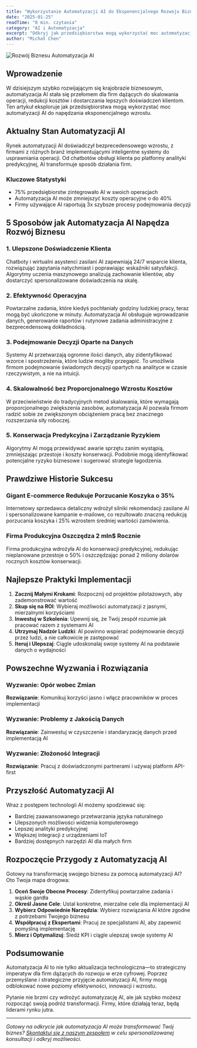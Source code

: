 ```yaml
---
title: "Wykorzystanie Automatyzacji AI do Eksponencjalnego Rozwoju Biznesu"
date: "2025-01-25"
readTime: "8 min. czytania"
category: "AI i Automatyzacja"
excerpt: "Odkryj jak przedsiębiorstwa mogą wykorzystać moc automatyzacji AI do napędzania eksponencjalnego wzrostu, redukcji kosztów i dostarczania lepszych doświadczeń klientom."
author: "Michał Chen"
---
```


![Rozwój Biznesu Automatyzacja AI](https://images.unsplash.com/photo-1677442136019-21780ecad995?w=1200&h=600&fit=crop)

## Wprowadzenie

W dzisiejszym szybko rozwijającym się krajobrazie biznesowym, automatyzacja AI stała się przełomem dla firm dążących do skalowania operacji, redukcji kosztów i dostarczania lepszych doświadczeń klientom. Ten artykuł eksploruje jak przedsiębiorstwa mogą wykorzystać moc automatyzacji AI do napędzania eksponencjalnego wzrostu.

## Aktualny Stan Automatyzacji AI

Rynek automatyzacji AI doświadczył bezprecedensowego wzrostu, z firmami z różnych branż implementującymi inteligentne systemy do usprawniania operacji. Od chatbotów obsługi klienta po platformy analityki predykcyjnej, AI transformuje sposób działania firm.

### Kluczowe Statystyki
- 75% przedsiębiorstw zintegrowało AI w swoich operacjach
- Automatyzacja AI może zmniejszyć koszty operacyjne o do 40%
- Firmy używające AI raportują 3x szybsze procesy podejmowania decyzji

## 5 Sposobów jak Automatyzacja AI Napędza Rozwój Biznesu

### 1. Ulepszone Doświadczenie Klienta
Chatboty i wirtualni asystenci zasilani AI zapewniają 24/7 wsparcie klienta, rozwiązując zapytania natychmiast i poprawiając wskaźniki satysfakcji. Algorytmy uczenia maszynowego analizują zachowanie klientów, aby dostarczyć spersonalizowane doświadczenia na skalę.

### 2. Efektywność Operacyjna
Powtarzalne zadania, które kiedyś pochłaniały godziny ludzkiej pracy, teraz mogą być ukończone w minuty. Automatyzacja AI obsługuje wprowadzanie danych, generowanie raportów i rutynowe zadania administracyjne z bezprecedensową dokładnością.

### 3. Podejmowanie Decyzji Oparte na Danych
Systemy AI przetwarzają ogromne ilości danych, aby zidentyfikować wzorce i spostrzeżenia, które ludzie mogliby przegapić. To umożliwia firmom podejmowanie świadomych decyzji opartych na analityce w czasie rzeczywistym, a nie na intuicji.

### 4. Skalowalność bez Proporcjonalnego Wzrostu Kosztów
W przeciwieństwie do tradycyjnych metod skalowania, które wymagają proporcjonalnego zwiększenia zasobów, automatyzacja AI pozwala firmom radzić sobie ze zwiększonym obciążeniem pracą bez znacznego rozszerzania siły roboczej.

### 5. Konserwacja Predykcyjna i Zarządzanie Ryzykiem
Algorytmy AI mogą przewidywać awarie sprzętu zanim wystąpią, zmniejszając przestoje i koszty konserwacji. Podobnie mogą identyfikować potencjalne ryzyko biznesowe i sugerować strategie łagodzenia.

## Prawdziwe Historie Sukcesu

### Gigant E-commerce Redukuje Porzucanie Koszyka o 35%
Internetowy sprzedawca detaliczny wdrożył silniki rekomendacji zasilane AI i spersonalizowane kampanie e-mailowe, co rezultowało znaczną redukcją porzucania koszyka i 25% wzrostem średniej wartości zamówienia.

### Firma Produkcyjna Oszczędza 2 mln$ Rocznie
Firma produkcyjna wdrożyła AI do konserwacji predykcyjnej, redukując nieplanowane przestoje o 50% i oszczędzając ponad 2 miliony dolarów rocznych kosztów konserwacji.

## Najlepsze Praktyki Implementacji

1. **Zacznij Małymi Krokami**: Rozpocznij od projektów pilotażowych, aby zademonstrować wartość
2. **Skup się na ROI**: Wybieraj możliwości automatyzacji z jasnymi, mierzalnymi korzyściami
3. **Inwestuj w Szkolenia**: Upewnij się, że Twój zespół rozumie jak pracować razem z systemami AI
4. **Utrzymaj Nadzór Ludzki**: AI powinno wspierać podejmowanie decyzji przez ludzi, a nie całkowicie je zastępować
5. **Iteruj i Ulepszaj**: Ciągle udoskonalaj swoje systemy AI na podstawie danych o wydajności

## Powszechne Wyzwania i Rozwiązania

### Wyzwanie: Opór wobec Zmian
**Rozwiązanie**: Komunikuj korzyści jasno i włącz pracowników w proces implementacji

### Wyzwanie: Problemy z Jakością Danych
**Rozwiązanie**: Zainwestuj w czyszczenie i standaryzację danych przed implementacją AI

### Wyzwanie: Złożoność Integracji
**Rozwiązanie**: Pracuj z doświadczonymi partnerami i używaj platform API-first

## Przyszłość Automatyzacji AI

Wraz z postępem technologii AI możemy spodziewać się:
- Bardziej zaawansowanego przetwarzania języka naturalnego
- Ulepszonych możliwości widzenia komputerowego
- Lepszej analityki predykcyjnej
- Większej integracji z urządzeniami IoT
- Bardziej dostępnych narzędzi AI dla małych firm

## Rozpoczęcie Przygody z Automatyzacją AI

Gotowy na transformację swojego biznesu za pomocą automatyzacji AI? Oto Twoja mapa drogowa:

1. **Oceń Swoje Obecne Procesy**: Zidentyfikuj powtarzalne zadania i wąskie gardła
2. **Określ Jasne Cele**: Ustal konkretne, mierzalne cele dla implementacji AI
3. **Wybierz Odpowiednie Narzędzia**: Wybierz rozwiązania AI które zgodne z potrzebami Twojego biznesu
4. **Współpracuj z Ekspertami**: Pracuj ze specjalistami AI, aby zapewnić pomyślną implementację
5. **Mierz i Optymalizuj**: Śledź KPI i ciągle ulepszaj swoje systemy AI

## Podsumowanie

Automatyzacja AI to nie tylko aktualizacja technologiczna—to strategiczny imperatyw dla firm dążących do rozwoju w erze cyfrowej. Poprzez przemyślane i strategiczne przyjęcie automatyzacji AI, firmy mogą odblokować nowe poziomy efektywności, innowacji i wzrostu.

Pytanie nie brzmi czy wdrożyć automatyzację AI, ale jak szybko możesz rozpocząć swoją podróż transformacji. Firmy, które działają teraz, będą liderami rynku jutra.

---

*Gotowy na odkrycie jak automatyzacja AI może transformować Twój biznes? [Skontaktuj się z naszym zespołem](/#contact) w celu spersonalizowanej konsultacji i odkryj możliwości.*